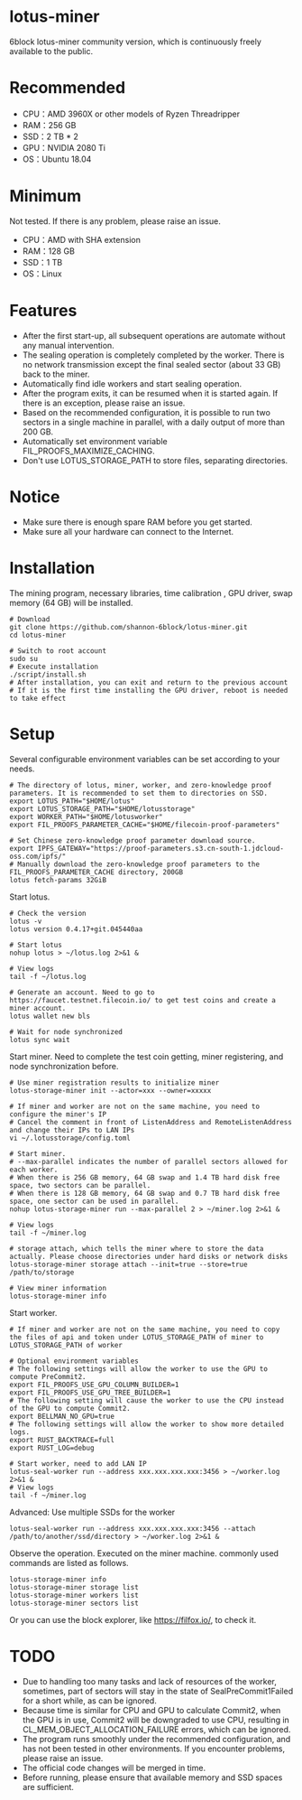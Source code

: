 # lotus-miner
6block lotus-miner community version, which is continuously freely available to the public.

# Recommended
* CPU：AMD 3960X or other models of Ryzen Threadripper
* RAM：256 GB
* SSD：2 TB * 2
* GPU：NVIDIA 2080 Ti
* OS：Ubuntu 18.04

# Minimum
Not tested. If there is any problem, please raise an issue.
* CPU：AMD with SHA extension
* RAM：128 GB
* SSD：1 TB
* OS：Linux

# Features
* After the first start-up, all subsequent operations are automate without any manual intervention.
* The sealing operation is completely completed by the worker. There is no network transmission except the final sealed sector (about 33 GB) back to the miner.
* Automatically find idle workers and start sealing operation.
* After the program exits, it can be resumed when it is started again. If there is an exception, please raise an issue.
* Based on the recommended configuration, it is possible to run two sectors in a single machine in parallel, with a daily output of more than 200 GB.
* Automatically set environment variable FIL_PROOFS_MAXIMIZE_CACHING.
* Don't use LOTUS_STORAGE_PATH to store files, separating directories.

# Notice
* Make sure there is enough spare RAM before you get started.
* Make sure all your hardware can connect to the Internet.

# Installation
The mining program, necessary libraries, time calibration , GPU driver, swap memory (64 GB) will be installed.
```
# Download
git clone https://github.com/shannon-6block/lotus-miner.git
cd lotus-miner

# Switch to root account
sudo su
# Execute installation
./script/install.sh
# After installation, you can exit and return to the previous account
# If it is the first time installing the GPU driver, reboot is needed to take effect
```

# Setup
Several configurable environment variables can be set according to your needs.
```
# The directory of lotus, miner, worker, and zero-knowledge proof parameters. It is recommended to set them to directories on SSD.
export LOTUS_PATH="$HOME/lotus"
export LOTUS_STORAGE_PATH="$HOME/lotusstorage"
export WORKER_PATH="$HOME/lotusworker"
export FIL_PROOFS_PARAMETER_CACHE="$HOME/filecoin-proof-parameters"

# Set Chinese zero-knowledge proof parameter download source.
export IPFS_GATEWAY="https://proof-parameters.s3.cn-south-1.jdcloud-oss.com/ipfs/"
# Manually download the zero-knowledge proof parameters to the FIL_PROOFS_PARAMETER_CACHE directory, 200GB
lotus fetch-params 32GiB
```

Start lotus.
```
# Check the version
lotus -v
lotus version 0.4.17+git.045440aa

# Start lotus
nohup lotus > ~/lotus.log 2>&1 &

# View logs
tail -f ~/lotus.log

# Generate an account. Need to go to https://faucet.testnet.filecoin.io/ to get test coins and create a miner account.
lotus wallet new bls

# Wait for node synchronized
lotus sync wait
```

Start miner. Need to complete the test coin getting, miner registering, and node synchronization before.
```
# Use miner registration results to initialize miner
lotus-storage-miner init --actor=xxx --owner=xxxxx

# If miner and worker are not on the same machine, you need to configure the miner's IP
# Cancel the comment in front of ListenAddress and RemoteListenAddress and change their IPs to LAN IPs
vi ~/.lotusstorage/config.toml

# Start miner.
# --max-parallel indicates the number of parallel sectors allowed for each worker.
# When there is 256 GB memory, 64 GB swap and 1.4 TB hard disk free space, two sectors can be parallel.
# When there is 128 GB memory, 64 GB swap and 0.7 TB hard disk free space, one sector can be used in parallel.
nohup lotus-storage-miner run --max-parallel 2 > ~/miner.log 2>&1 &

# View logs
tail -f ~/miner.log

# storage attach, which tells the miner where to store the data actually. Please choose directories under hard disks or network disks
lotus-storage-miner storage attach --init=true --store=true /path/to/storage

# View miner information
lotus-storage-miner info
```

Start worker.
```
# If miner and worker are not on the same machine, you need to copy the files of api and token under LOTUS_STORAGE_PATH of miner to LOTUS_STORAGE_PATH of worker

# Optional environment variables
# The following settings will allow the worker to use the GPU to compute PreCommit2.
export FIL_PROOFS_USE_GPU_COLUMN_BUILDER=1
export FIL_PROOFS_USE_GPU_TREE_BUILDER=1
# The following setting will cause the worker to use the CPU instead of the GPU to compute Commit2.
export BELLMAN_NO_GPU=true
# The following settings will allow the worker to show more detailed logs.
export RUST_BACKTRACE=full
export RUST_LOG=debug

# Start worker, need to add LAN IP
lotus-seal-worker run --address xxx.xxx.xxx.xxx:3456 > ~/worker.log 2>&1 &
# View logs
tail -f ~/miner.log
```

Advanced: Use multiple SSDs for the worker
```
lotus-seal-worker run --address xxx.xxx.xxx.xxx:3456 --attach /path/to/another/ssd/directory > ~/worker.log 2>&1 &
```

Observe the operation. Executed on the miner machine. commonly used commands are listed as follows.
```
lotus-storage-miner info
lotus-storage-miner storage list
lotus-storage-miner workers list
lotus-storage-miner sectors list
```

Or you can use the block explorer, like https://filfox.io/, to check it.

# TODO
* Due to handling too many tasks and lack of resources of the worker, sometimes, part of sectors will stay in the state of SealPreCommit1Failed for a short while, as can be ignored.
* Because time is similar for CPU and GPU to calculate Commit2, when the GPU is in use, Commit2 will be downgraded to use CPU, resulting in CL_MEM_OBJECT_ALLOCATION_FAILURE errors, which can be ignored.
* The program runs smoothly under the recommended configuration, and has not been tested in other environments. If you encounter problems, please raise an issue.
* The official code changes will be merged in time.
* Before running, please ensure that available memory and SSD spaces are sufficient.